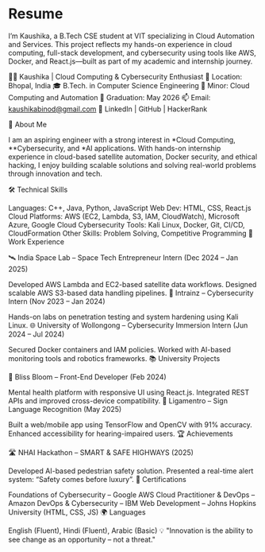 # Resume
I’m Kaushika, a B.Tech CSE student at VIT specializing in Cloud Automation and Services. This project reflects my hands-on experience in cloud computing, full-stack development, and cybersecurity using tools like AWS, Docker, and React.js—built as part of my academic and internship journey.

👩‍💻 Kaushika | Cloud Computing & Cybersecurity Enthusiast
📍 Location: Bhopal, India
🎓 B.Tech. in Computer Science Engineering 📌 Minor: Cloud Computing and Automation
📅 Graduation: May 2026
📫 Email: kaushikabinod@gmail.com
🔗 LinkedIn | GitHub | HackerRank

🚀 About Me

I am an aspiring engineer with a strong interest in *Cloud Computing, **Cybersecurity, and *AI applications. With hands-on internship experience in cloud-based satellite automation, Docker security, and ethical hacking, I enjoy building scalable solutions and solving real-world problems through innovation and tech.

🛠 Technical Skills

Languages: C++, Java, Python, JavaScript
Web Dev: HTML, CSS, React.js
Cloud Platforms: AWS (EC2, Lambda, S3, IAM, CloudWatch), Microsoft Azure, Google Cloud
Cybersecurity Tools: Kali Linux, Docker, Git, CI/CD, CloudFormation
Other Skills: Problem Solving, Competitive Programming
🧪 Work Experience

🛰 India Space Lab – Space Tech Entrepreneur Intern (Dec 2024 – Jan 2025)

Developed AWS Lambda and EC2-based satellite data workflows.
Designed scalable AWS S3-based data handling pipelines.
🔐 Intrainz – Cybersecurity Intern (Nov 2023 – Jan 2024)

Hands-on labs on penetration testing and system hardening using Kali Linux.
🌐 University of Wollongong – Cybersecurity Immersion Intern (Jun 2024 – Jul 2024)

Secured Docker containers and IAM policies.
Worked with AI-based monitoring tools and robotics frameworks.
📚 University Projects

🧠 Bliss Bloom – Front-End Developer (Feb 2024)

Mental health platform with responsive UI using React.js.
Integrated REST APIs and improved cross-device compatibility.
🤟 Ligamentro – Sign Language Recognition (May 2025)

Built a web/mobile app using TensorFlow and OpenCV with 91% accuracy.
Enhanced accessibility for hearing-impaired users.
🏆 Achievements

🛣 NHAI Hackathon – SMART & SAFE HIGHWAYS (2025)

Developed AI-based pedestrian safety solution.
Presented a real-time alert system: “Safety comes before luxury”.
📄 Certifications

Foundations of Cybersecurity – Google
AWS Cloud Practitioner & DevOps – Amazon
DevOps & Cybersecurity – IBM
Web Development – Johns Hopkins University (HTML, CSS, JS)
🌍 Languages

English (Fluent), Hindi (Fluent), Arabic (Basic)
💡 "Innovation is the ability to see change as an opportunity – not a threat."
